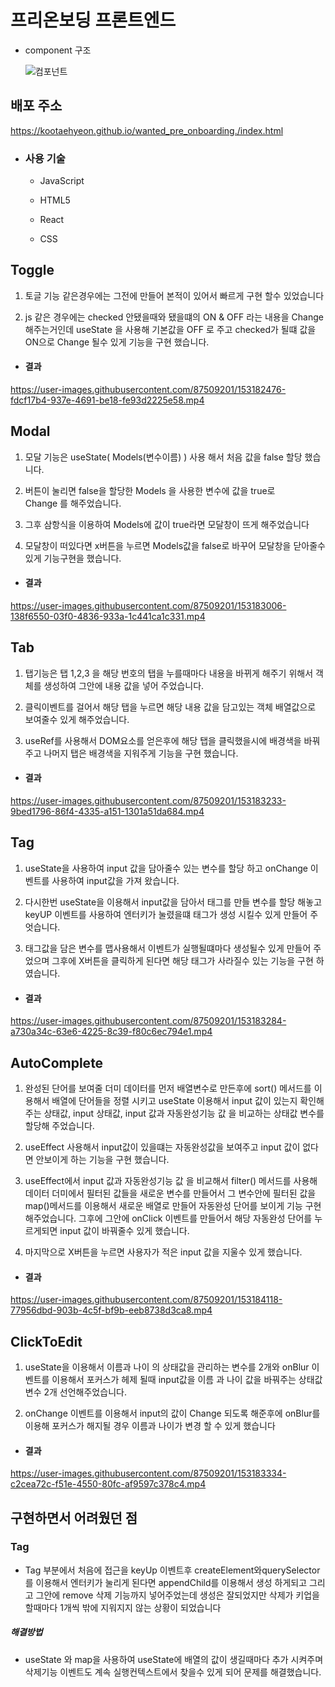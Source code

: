 # 프리온보딩 프론트엔드

- component 구조

  ![컴포넌트](https://user-images.githubusercontent.com/87509201/152639299-3a5b33a2-2051-4763-833f-042dbc35b884.png)

## 배포 주소

https://kootaehyeon.github.io/wanted_pre_onboarding./index.html

- ### 사용 기술

  - JavaScript

  - HTML5

  - React

  - CSS

## Toggle

1. 토글 기능 같은경우에는 그전에 만들어 본적이 있어서 빠르게 구현 할수 있었습니다

2. js 같은 경우에는 checked 안됐을때와 됐을떄의 ON & OFF 라는 내용을
   Change 해주는거인데 useState 을 사용해 기본값을 OFF 로 주고 checked가 될떄
   값을 ON으로 Change 될수 있게 기능을 구현 했습니다.

- #### 결과

https://user-images.githubusercontent.com/87509201/153182476-fdcf17b4-937e-4691-be18-fe93d2225e58.mp4

## Modal

1. 모달 기능은 useState( Models(변수이름) ) 사용 해서 처음 값을
   false 할당 했습니다.

2. 버튼이 눌리면 false을 할당한 Models 을 사용한 변수에 값을 true로  
   Change 를 해주었습니다.

3. 그후 삼항식을 이용하여 Models에 값이 true라면 모달창이 뜨게 해주었습니다

4. 모달창이 떠있다면 x버튼을 누르면 Models값을 false로 바꾸어 모달창을
   닫아줄수 있게 기능구현을 했습니다.

- #### 결과

https://user-images.githubusercontent.com/87509201/153183006-138f6550-03f0-4836-933a-1c441ca1c331.mp4

## Tab

1.  탭기능은 탭 1,2,3 을 해당 번호의 탭을 누를때마다 내용을 바뀌게 해주기 위해서
    객체를 생성하여 그안에 내용 값을 넣어 주었습니다.

2.  클릭이벤트를 걸어서 해당 탭을 누르면 해당 내용 값을 담고있는 객체
    배열값으로 보여줄수 있게 해주었습니다.

3.  useRef를 사용해서 DOM요소를 얻은후에 해당 탭을 클릭했을시에 배경색을 바꿔주고
    나머지 탭은 배경색을 지워주게 기능을 구현 했습니다.

- #### 결과

https://user-images.githubusercontent.com/87509201/153183233-9bed1796-86f4-4335-a151-1301a51da684.mp4

## Tag

1. useState을 사용하여 input 값을 담아줄수 있는 변수를 할당 하고
   onChange 이벤트를 사용하여 input값을 가져 왔습니다.

2. 다시한번 useState을 이용해서 input값을 담아서 태그를 만들 변수를 할당 해놓고
   keyUP 이벤트를 사용하여 엔터키가 눌렸을떄 태그가 생성 시킬수 있게 만들어
   주엇습니다.

3. 태그값을 담은 변수를 맵사용해서 이벤트가 실행될떄마다 생성될수 있게
   만들어 주었으며 그후에 X버튼을 클릭하게 된다면 해당 태그가 사라질수 있는
   기능을 구현 하였습니다.

- #### 결과

https://user-images.githubusercontent.com/87509201/153183284-a730a34c-63e6-4225-8c39-f80c6ec794e1.mp4

## AutoComplete

1.  완성된 단어를 보여줄 더미 데이터를 먼저 배열변수로 만든후에 sort() 메서드를
    이용해서 배열에 단어들을 정렬 시키고 useState 이용해서
    input 값이 있는지 확인해주는 상태값, input 상태값, input 값과 자동완성기능 값 을 비교하는 상태값 변수를 할당해 주었습니다.

2.  useEffect 사용해서 input값이 있을떄는 자동완성값을 보여주고
    input 값이 없다면 안보이게 하는 기능을 구현 했습니다.

3.  useEffect에서 input 값과 자동완성기능 값 을 비교해서 filter() 메서드를 사용해
    데이터 더미에서 필터된 값들을 새로운 변수를 만들어서 그 변수안에
    필터된 값을 map()메서드를 이용해서 새로운 배열로 만들어 자동완성 단어를 보이게
    기능 구현 해주었습니다.
    그후에 그안에 onClick 이벤트를 만들어서 해당 자동완성 단어를 누르게되면
    input 값이 바꿔줄수 있게 했습니다.

4.  마지막으로 X버튼을 누르면 사용자가 적은 input 값을 지울수 있게 했습니다.

- #### 결과

https://user-images.githubusercontent.com/87509201/153184118-77956dbd-903b-4c5f-bf9b-eeb8738d3ca8.mp4

## ClickToEdit

1. useState을 이용해서 이름과 나이 의 상태값을 관리하는 변수를 2개와
   onBlur 이벤트를 이용해서 포커스가 헤제 될때 input값을 이름 과 나이
   값을 바꿔주는 상태값 변수 2개 선언해주었습니다.

2. onChange 이벤트를 이용해서 input의 값이 Change 되도록 해준후에
   onBlur를 이용해 포커스가 해지될 경우 이름과 나이가 변경 할 수 있게 했습니다

- #### 결과

https://user-images.githubusercontent.com/87509201/153183334-c2cea72c-f51e-4550-80fc-af9597c378c4.mp4

## 구현하면서 어려웠던 점

### Tag

- Tag 부분에서 처음에 접근을 keyUp 이벤트후 createElement와querySelector 를
  이용해서 엔터키가 눌리게 된다면 appendChild를 이용해서 생성 하게되고
  그리고 그안에 remove 삭제 기능까지 넣어주었는데 생성은 잘되었지만
  삭제가 키업을 할때마다 1개씩 밖에 지워지지 않는 상황이 되었습니다

##### 해결방법

- useState 와 map을 사용하여 useState에 배열의 값이 생길때마다 추가 시켜주며
  삭제기능 이벤트도 계속 실행컨텍스트에서 찾을수 있게 되어 문제를 해결했습니다.

